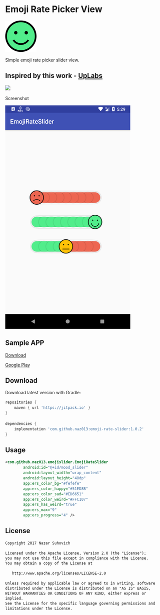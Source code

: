 # Emoji Rate Picker View

<img src="https://github.com/naz013/emoji-rate-slider/raw/master/res/app_icon.png" width="100" alt="Emoji Rate Picker View">

Simple emoji rate picker slider view.

Inspired by this work - [UpLabs](https://www.uplabs.com/posts/on-off-switch-daily-ui-015-art)
--------

[![](https://jitpack.io/v/naz013/emoji-rate-slider.svg)](https://jitpack.io/#naz013/emoji-rate-slider)

Screenshot

<img src="https://github.com/naz013/emoji-rate-slider/raw/master/res/screenshot.png" width="400" alt="Screenshot">

Sample APP
--------
[Download](https://github.com/naz013/emoji-rate-slider/raw/master/res/app-release.apk)

[Google Play](https://play.google.com/store/apps/details?id=com.github.naz013.emojirateslider)


Download
--------
Download latest version with Gradle:
```groovy
repositories {
    maven { url 'https://jitpack.io' }
}

dependencies {
    implementation 'com.github.naz013:emoji-rate-slider:1.0.2'
}
```

Usage
-----
```xml
<com.github.naz013.emojislider.EmojiRateSlider
        android:id="@+id/mood_slider"
        android:layout_width="wrap_content"
        android:layout_height="48dp"
        app:ers_color_bg="#fefefe"
        app:ers_color_happy="#51ED8B"
        app:ers_color_sad="#ED6651"
        app:ers_color_weird="#FFC107"
        app:ers_has_weird="true"
        app:ers_max="9"
        app:ers_progress="4" />
```


License
-------

    Copyright 2017 Nazar Suhovich

    Licensed under the Apache License, Version 2.0 (the "License");
    you may not use this file except in compliance with the License.
    You may obtain a copy of the License at

       http://www.apache.org/licenses/LICENSE-2.0

    Unless required by applicable law or agreed to in writing, software
    distributed under the License is distributed on an "AS IS" BASIS,
    WITHOUT WARRANTIES OR CONDITIONS OF ANY KIND, either express or implied.
    See the License for the specific language governing permissions and
    limitations under the License.
